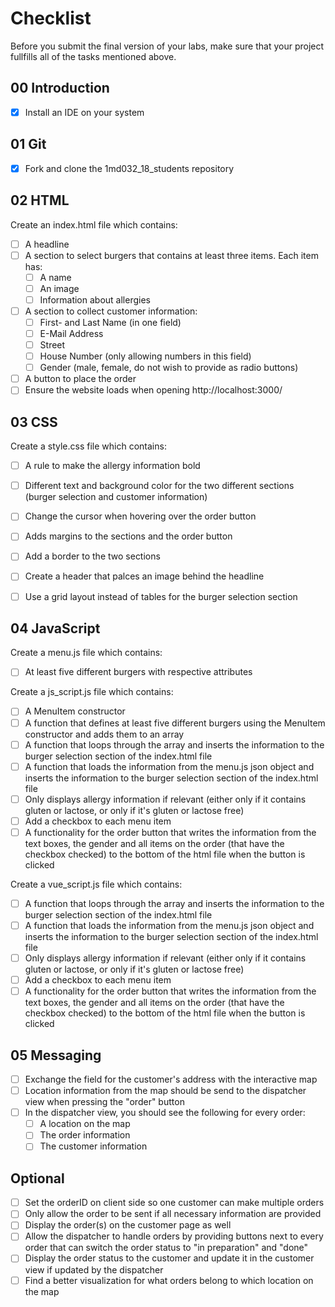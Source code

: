 # Checklist

Before you submit the final version of your labs, make sure that your project fullfills all of the tasks mentioned above.

## 00 Introduction

- [x] Install an IDE on your system

## 01 Git

- [x] Fork and clone the 1md032_18_students repository


## 02 HTML

Create an index.html file which contains:
- [ ] A headline
- [ ] A section to select burgers that contains at least three items. Each item has:
	- [ ] A name
	- [ ] An image
	- [ ] Information about allergies
- [ ] A section to collect customer information:
	- [ ] First- and Last Name (in one field)
	- [ ] E-Mail Address
	- [ ] Street
	- [ ] House Number (only allowing numbers in this field)
	- [ ] Gender (male, female, do not wish to provide as radio buttons)
- [ ] A button to place the order
- [ ] Ensure the website loads when opening http://localhost:3000/

## 03 CSS

Create a style.css file which contains:
- [ ] A rule to make the allergy information bold
- [ ] Different text and background color for the two different sections (burger selection and customer information)
- [ ] Change the cursor when hovering over the order button
- [ ] Adds margins to the sections and the order button
- [ ] Add a border to the two sections
- [ ] Create a header that palces an image behind the headline
- [ ] Use a grid layout instead of tables for the burger selection section


## 04 JavaScript

Create a menu.js file which contains:
- [ ] At least five different burgers with respective attributes

Create a js_script.js file which contains:
- [ ] A MenuItem constructor
- [ ] A function that defines at least five different burgers using the MenuItem constructor and adds them to an array
- [ ] A function that loops through the array and inserts the information to the burger selection section of the index.html file
- [ ] A function that loads the information from the menu.js json object and inserts the information to the burger selection section of the index.html file
- [ ] Only displays allergy information if relevant (either only if it contains gluten or lactose, or only if it's gluten or lactose free)
- [ ] Add a checkbox to each menu item
- [ ] A functionality for the order button that writes the information from the text boxes, the gender and all items on the order (that have the checkbox checked) to the bottom of the html file when the button is clicked

Create a vue_script.js file which contains:
- [ ] A function that loops through the array and inserts the information to the burger selection section of the index.html file
- [ ] A function that loads the information from the menu.js json object and inserts the information to the burger selection section of the index.html file
- [ ] Only displays allergy information if relevant (either only if it contains gluten or lactose, or only if it's gluten or lactose free)
- [ ] Add a checkbox to each menu item
- [ ] A functionality for the order button that writes the information from the text boxes, the gender and all items on the order (that have the checkbox checked) to the bottom of the html file when the button is clicked

## 05 Messaging

- [ ] Exchange the field for the customer's address with the interactive map
- [ ] Location information from the map should be send to the dispatcher view when pressing the "order" button
- [ ] In the dispatcher view, you should see the following for every order:
    - [ ] A location on the map
    - [ ] The order information
    - [ ] The customer information

## Optional
- [ ] Set the orderID on client side so one customer can make multiple orders
- [ ] Only allow the order to be sent if all necessary information are provided
- [ ] Display the order(s) on the customer page as well
- [ ] Allow the dispatcher to handle orders by providing buttons next to every order that can switch the order status to "in preparation" and "done"
- [ ] Display the order status to the customer and update it in the customer view if updated by the dispatcher
- [ ] Find a better visualization for what orders belong to which location on the map
